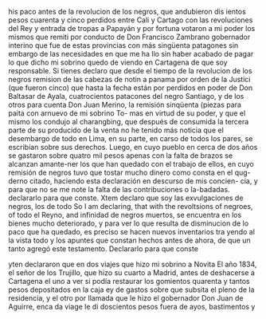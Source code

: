 his paco antes de la revolucion de los negros, que andubieron dis
ientos pesos cuarenta y cinco perdidos entre Cali y Cartago con las revoluciones del Rey y entrada de tropas a Papayán y por fortuna votaron a mi poder los mismos que remiti por conducto de Don Francisco
Zambrano gobernador interino que fue de estas provincias con más singüenta patagones sin embargo de las necesidades en que me ha llo sin haber acabado de pagar lo que dicho mi sobrino quedo de viendo en Cartagena de que soy responsable.
Si tienes declaro que desde el tiempo de la revolucion de los negros remision de las cabezas de notin a panama por orden de la Justici
(que fueron cinco) que hasta la fecha están por perdidos en poder de Don Baltasar de Ayala, cuatrocientos patacones del negro Santiago, y de los otros para cuenta Don Juan Merino, la remisión sinqüenta (piezas para paita con arnuevo de mi sobrino To-
mas en virtud de su poder, y que el mismo los condujo al charangbing, que después de consumida la tercera parte de su producido de la venta no he tenido más noticia que el desembargo de todo en Lima, en su parte, en carso de todos los pares, se escribían sobre sus derechos.
Luego, en cuyo pueblo en cerca de dos años se gastaron sobre quatro mil pesos apenas con la falta de brazos se alcanzan amante-ner los que han quedado con el trabajo de ellos, en cuyo remisión de negros tuvo que tostar mucho dinero como consta en el qug-
derno citado, haciendo esta declaración en descurso de mis concien- cia, y para que no se me note la falta de las contribuciones o la-badadas. declararlo para que conste.
Xtem declaro que soy las exvulgaciones de negros, los de todo
So I am declaring, that with the revoltsions of negroes, of todo el Reyno, and infinidad de negros muertos, se encuentra en los bienes mucho deteriorado, y para ver lo que resulta de disminucion de lo paco que ha quedado, es preciso se hacen nuevos inventarios tra
yendo al la vista todo y los apuntes que constan hechos antes de ahora, de que un tanto agregó este testamento. Declararlo para que conste

yten declararon que en dos viajes que hizo mi sobrino a Novita
El año 1834, el señor de los Trujillo, que hizo su cuarto a Madrid, antes de deshacerse a Cartagena el uno a ver si podía restaurar los gomientos quarenta y tantos pesos depositados en la caja ey de gastos sobre que subsita el pleno de la residencia, y el otro
por llamada que le hizo el gobernador Don Juan de Aguirre, enca
da viage le di doscientos pesos fuera de ayos, bastimentos y